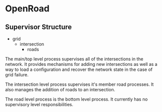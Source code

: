 # OpenRoad

## Supervisor Structure

* grid
  * intersection
    * roads

The main/top level process supervises all of the intersections in the network.  It provides mechanisms for adding new intersections as well as a way to load a configuration and recover the network state in the case of grid failure.

The intersection level process supervises it's member road processes.  It also manages the addition of roads to an intersection.

The road level process is the bottom level process.  It currently has no supervisory level responsibilities.
